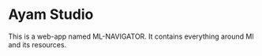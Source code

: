 # Ayam Studio

This is a web-app named ML-NAVIGATOR.
It contains everything around Ml and its resources.



